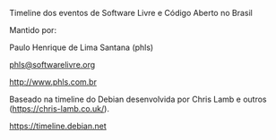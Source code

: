 Timeline dos eventos de Software Livre e Código Aberto no Brasil

Mantido por:

Paulo Henrique de Lima Santana (phls)

phls@softwarelivre.org

http://www.phls.com.br

Baseado na timeline do Debian desenvolvida por Chris Lamb e outros (https://chris-lamb.co.uk/).

https://timeline.debian.net
